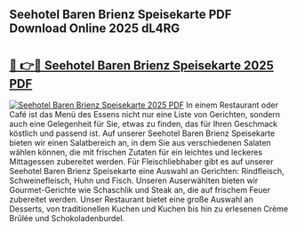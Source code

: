 ## Seehotel Baren Brienz Speisekarte PDF Download Online 2025 dL4RG

# <h2><a href="http://gc8vos.nevu.top/?p=Seehotel+Baren+Brienz+Speisekarte">🔗 👉🔴 Seehotel Baren Brienz Speisekarte 2025 PDF</a></h2>

[![Seehotel Baren Brienz Speisekarte 2025 PDF](https://i.imgur.com/dBaPXMq.png)](http://gc8vos.nevu.top/?p=Seehotel+Baren+Brienz+Speisekarte)
In einem Restaurant oder Café ist das Menü des Essens nicht nur eine Liste von Gerichten, sondern auch eine Gelegenheit für Sie, etwas zu finden, das für Ihren Geschmack köstlich und passend ist. Auf unserer Seehotel Baren Brienz Speisekarte bieten wir einen Salatbereich an, in dem Sie aus verschiedenen Salaten wählen können, die mit frischen Zutaten für ein leichtes und leckeres Mittagessen zubereitet werden. Für Fleischliebhaber gibt es auf unserer Seehotel Baren Brienz Speisekarte eine Auswahl an Gerichten: Rindfleisch, Schweinefleisch, Huhn und Fisch. Unseren Auserwählten bieten wir Gourmet-Gerichte wie Schaschlik und Steak an, die auf frischem Feuer zubereitet werden. Unser Restaurant bietet eine große Auswahl an Desserts, von traditionellen Kuchen und Kuchen bis hin zu erlesenen Crème Brûlée und Schokoladenburdel.
